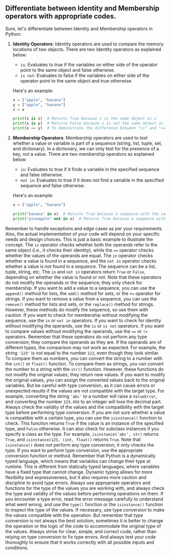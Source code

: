 ## Differentiate between Identity and Membership operators with appropriate codes.

Sure, let's differentiate between Identity and Membership operators in Python:

1. **Identity Operators**: Identity operators are used to compare the memory locations of two objects. There are two Identity operators as explained below:

    - `is`: Evaluates to true if the variables on either side of the operator point to the same object and false otherwise.
    - `is not`: Evaluates to false if the variables on either side of the operator point to the same object and true otherwise.

    Here's an example:

    ```python
    x = ["apple", "banana"]
    y = ["apple", "banana"]
    z = x

    print(x is z)  # Returns True because z is the same object as x
    print(x is y)  # Returns False because x is not the same object as y, even though they have the same content
    print(x == y)  # To demonstrate the difference between "is" and "==": this comparison returns True because x's and y's values are equal
    ```

2. **Membership Operators**: Membership operators are used to test whether a value or variable is part of a sequence (string, list, tuple, set, and dictionary). In a dictionary, we can only test for the presence of a key, not a value. There are two membership operators as explained below:

    - `in`: Evaluates to true if it finds a variable in the specified sequence and false otherwise.
    - `not in`: Evaluates to true if it does not find a variable in the specified sequence and false otherwise.

    Here's an example:

    ```python
    x = ["apple", "banana"]

    print("banana" in x)  # Returns True because a sequence with the value "banana" is in the list
    print("pineapple" not in x)  # Returns True because a sequence with the value "pineapple" is not in the list
    ```

Remember to handle exceptions and edge cases as per your requirements. Also, the actual implementation of your code will depend on your specific needs and design choices. This is just a basic example to illustrate the concept. The `is` operator checks whether both the operands refer to the same object (i.e., it checks their identity), while the `==` operator checks whether the values of the operands are equal. The `in` operator checks whether a value is found in a sequence, and the `not in` operator checks whether a value is not found in a sequence. The sequence can be a list, tuple, string, etc. The `in` and `not in` operators return `True` or `False`, depending on whether the value is found or not. Note that these operators do not modify the operands or the sequence; they only check for membership. If you want to add a value to a sequence, you can use the `append()` method for lists, the `add()` method for sets, or the `+=` operator for strings. If you want to remove a value from a sequence, you can use the `remove()` method for lists and sets, or the `replace()` method for strings. However, these methods do modify the sequence, so use them with caution. If you want to check for membership without modifying the sequence, use the `in` or `not in` operators. If you want to check for identity without modifying the operands, use the `is` or `is not` operators. If you want to compare values without modifying the operands, use the `==` or `!=` operators. Remember that these operators do not perform any type conversion; they compare the operands as they are. If the operands are of different types, the comparison may not work as expected. For example, the string `'123'` is not equal to the number `123`, even though they look similar. To compare them as numbers, you can convert the string to a number with the `int()` or `float()` function. To compare them as strings, you can convert the number to a string with the `str()` function. However, these functions do not modify the original values; they return new values. If you want to modify the original values, you can assign the converted values back to the original variables. But be careful with type conversion, as it can cause errors or unexpected results if the values are not compatible with the target type. For example, converting the string `'abc'` to a number will raise a `ValueError`, and converting the number `123.456` to an integer will lose the decimal part. Always check the validity of the values and the compatibility with the target type before performing type conversion. If you are not sure whether a value is compatible with a certain type, you can use the `isinstance()` function to check. This function returns `True` if the value is an instance of the specified type, and `False` otherwise. It can also check for subclass instances if you specify a class as the type. For example, `isinstance('abc', str)` returns `True`, and `isinstance(123, (int, float))` returns `True`. Note that `isinstance()` does not perform any type conversion; it only checks the type. If you want to perform type conversion, use the appropriate conversion function or method. Remember that Python is a dynamically typed language, which means that variables can change their type at runtime. This is different from statically typed languages, where variables have a fixed type that cannot change. Dynamic typing allows for more flexibility and expressiveness, but it also requires more caution and discipline to avoid type errors. Always use appropriate operators and functions for the type of the values you are working with, and always check the type and validity of the values before performing operations on them. If you encounter a type error, read the error message carefully to understand what went wrong, and use the `type()` function or the `isinstance()` function to inspect the type of the values. If necessary, use type conversion to make the values compatible with the operation. But remember that type conversion is not always the best solution; sometimes it is better to change the operation or the logic of the code to accommodate the original type of the values. Always strive for clear, simple, and correct code, rather than relying on type conversion to fix type errors. And always test your code thoroughly to ensure that it works correctly with all possible inputs and conditions.
